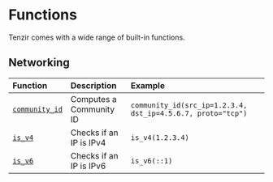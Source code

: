 # Functions

Tenzir comes with a wide range of built-in functions.

## Networking

Function | Description | Example
:--------|:-------------|:-------
[`community_id`](./functions/community_id.md) | Computes a Community ID | `community_id(src_ip=1.2.3.4, dst_ip=4.5.6.7, proto="tcp")`
[`is_v4`](functions/is_v4.md) | Checks if an IP is IPv4 | `is_v4(1.2.3.4)`
[`is_v6`](functions/is_v6.md) | Checks if an IP is IPv6 | `is_v6(::1)`

<!--
## TODO?
- `random`
- `type_id`

## OCSF
- `ocsf::category_name`
- `ocsf::category_uid`
- `ocsf::class_name`
- `ocsf::class_uid`

## Paths
- `file_name`
- `parent_dir`

## Conversion
- `ip`
- `int`
- `uint`
- `time`

## Aggregation (?)
- `count`
- `quantile`
- `sum`

## Numeric (?)
- `sqrt`
- `round`

## ???
- `env`
- `secret`

## Time and Duration
- `now`
- `as_secs`
- `since_epoch`

## Strings
- `capitalize`
- `ends_with`
- `is_alnum`
- `is_alpha`
- `is_lower`
- `is_numeric`
- `is_printable`
- `is_title`
- `is_upper`
- `length_bytes`
- `length_chars`
- `starts_with`
- `to_lower`
- `to_title`
- `to_upper`
- `trim`
- `trim_end`
- `trim_start`

## Lists
- `length`

## Records
- `has`

## List and String ?
- `reverse`

## TODO
- `grok`
- `parse_cef`
- `parse_json`
-->
